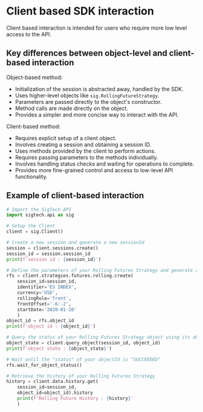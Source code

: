 # Client based SDK interaction
Client based interaction is intended for users who require more low level access to the API.

## Key differences between object-level and client-based interaction

Object-based method:

- Initialization of the session is abstracted away, handled by the SDK.
- Uses higher-level objects like `sig.RollingFutureStrategy`.
- Parameters are passed directly to the object's constructor.
- Method calls are made directly on the object.
- Provides a simpler and more concise way to interact with the API.

Client-based method:

- Requires explicit setup of a client object.
- Involves creating a session and obtaining a session ID.
- Uses methods provided by the client to perform actions.
- Requires passing parameters to the methods individually.
- Involves handling status checks and waiting for operations to complete.
- Provides more fine-grained control and access to low-level API functionality.

## Example of client-based interaction

```python
# Import the SigTech API
import sigtech.api as sig

# Setup the Client
client = sig.Client()

# Create a new session and generate a new sessionId
session = client.sessions.create()
session_id = session.session_id
print(f'session id : {session_id}')

# Define the parameters of your Rolling Futures Strategy and generate an objectId
rfs = client.strategies.futures.rolling.create(
    session_id=session_id, 
    identifier='ES INDEX',
    currency='USD',
    rollingRule='front',
    frontOffset='-6:-2',
    startDate='2020-01-28'  
    )
object_id = rfs.object_id
print(f'object id : {object_id}')

# Query the status of your Rolling Futures Strategy object using its objectId
object_state = client.query_object(session_id, object_id)
print(f'object state : {object_state}')

# Wait until the "status" of your objectId is "SUCCEEDED"
rfs.wait_for_object_status()

# Retrieve the history of your Rolling Futures Strategy 
history = client.data.history.get(
    session_id=session_id, 
    object_id=object_id).history
    print(f'Rolling Future History : {history}'
    )
```